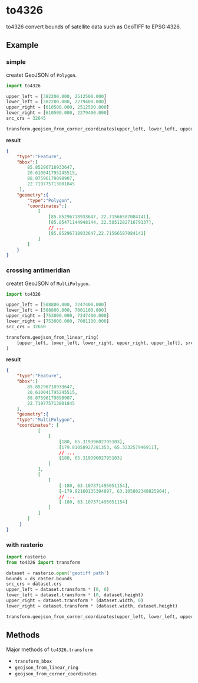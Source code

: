 # to4326
to4326 convert bounds of satellite data such as GeoTIFF to EPSG:4326.

## Example
### simple
createt GeoJSON of `Polygon`.

```Python
import to4326

upper_left = [382200.000, 2512500.000]
lower_left = [382200.000, 2279400.000]
upper_right = [610500.000, 2512500.000]
lower_right = [610500.000, 2279400.000]
src_crs = 32645

transform.geojson_from_corner_coordinates(upper_left, lower_left, upper_right, lower_right, src_crs)
```
**result**
```JSON
{
	"type":"Feature",
	"bbox":[
		85.85296718933647,
		20.610041795245515,
		88.07596179098907,
		22.719775713801845
	 ],
	"geometry":{
		"type":"Polygon",
		"coordinates":[
			[
				[85.85296718933647, 22.71566587084141],
				[85.85471144948144, 22.505128271679137],
				// ...
				[85.85296718933647,22.71566587084141]
			]
		]
	}
}
```

### crossing antimeridian
createt GeoJSON of `MultiPolygon`.

```Python
import to4326

upper_left = [508800.000, 7247400.000]
lower_left = [508800.000, 7001100.000]
upper_right = [753000.000, 7247400.000]
lower_right = [753000.000, 7001100.000]
src_crs = 32660

transform.geojson_from_linear_ring(
	[upper_left, lower_left, lower_right, upper_right, upper_left], src_crs
)
```
**result**
```JSON
{
	"type":"Feature",
	"bbox":[
		85.85296718933647,
		20.610041795245515,
		88.07596179098907,
		22.719775713801845
	],
	"geometry":{
	"type":"MultiPolygon",
	"coordinates": [
			[
				[
					[180, 65.31939602795103],
					[179.81058927281353, 65.323257946911],
					// ...
					[180, 65.31939602795103]
				]
			],
			[
				[
					[-180, 63.107371495051154],
					[-179.92160135394897, 63.105802348825904],
					// ...
					[-180, 63.107371495051154]
				]
			]
		]
	 }
}
```


### with rasterio
```Python
import rasterio
from to4326 import transform

dataset = rasterio.open('geotiff path')
bounds = ds_raster.bounds
src_crs = dataset.crs
upper_left = dataset.transform * (0, 0)
lower_left = dataset.transform * (0, dataset.height)
upper_right = dataset.transform * (dataset.width, 0) 
lower_right = dataset.transform * (dataset.width, dataset.height)

transform.geojson_from_corner_coordinates(upper_left, lower_left, upper_right, lower_right, src_crs)
```

## Methods
Major methods of `to4326.transform`
* `transform_bbox`
* `geojson_from_linear_ring`
* `geojson_from_corner_coordinates`